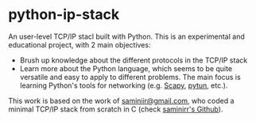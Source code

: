 # python-ip-stack

An user-level TCP/IP stacl built with Python. This is an experimental and 
educational project, with 2 main objectives:

* Brush up knowledge about the different protocols in the TCP/IP stack
* Learn more about the Python language, which seems to be quite versatile and 
easy to apply to different problems. The main focus is learning Python's 
tools for networking (e.g. [Scapy](http://www.secdev.org/projects/scapy/), 
[pytun](https://pypi.python.org/pypi/python-pytun/2.2.1), etc.).

This work is based on the work of saminiir@gmail.com, who coded 
a minimal TCP/IP stack from scratch in C (check [saminirr's Github](https://github.com/saminiir/level-ip)).
